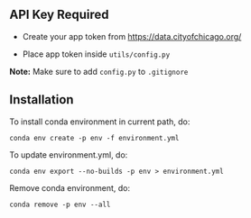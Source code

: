 ## API Key Required

- Create your app token from https://data.cityofchicago.org/

- Place app token inside `utils/config.py`

**Note:** Make sure to add `config.py` to `.gitignore`

## Installation

To install conda environment in current path, do:

```conda env create -p env -f environment.yml```

To update environment.yml, do:

```conda env export --no-builds -p env > environment.yml```

Remove conda environment, do:

`conda remove -p env --all`